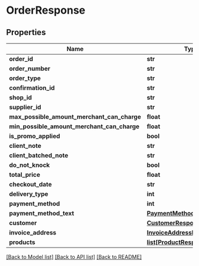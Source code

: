 # OrderResponse

## Properties
Name | Type | Description | Notes
------------ | ------------- | ------------- | -------------
**order_id** | **str** |  | [optional] 
**order_number** | **str** |  | [optional] 
**order_type** | **str** |  | [optional] 
**confirmation_id** | **str** |  | [optional] 
**shop_id** | **str** |  | [optional] 
**supplier_id** | **str** |  | [optional] 
**max_possible_amount_merchant_can_charge** | **float** |  | [optional] 
**min_possible_amount_merchant_can_charge** | **float** |  | [optional] 
**is_promo_applied** | **bool** |  | [optional] 
**client_note** | **str** |  | [optional] 
**client_batched_note** | **str** |  | [optional] 
**do_not_knock** | **bool** |  | [optional] 
**total_price** | **float** |  | [optional] 
**checkout_date** | **str** |  | [optional] 
**delivery_type** | **int** |  | [optional] 
**payment_method** | **int** |  | [optional] 
**payment_method_text** | [**PaymentMethodTextResponse**](PaymentMethodTextResponse.md) |  | [optional] 
**customer** | [**CustomerResponse**](CustomerResponse.md) |  | [optional] 
**invoice_address** | [**InvoiceAddressResponse**](InvoiceAddressResponse.md) |  | [optional] 
**products** | [**list[ProductResponse]**](ProductResponse.md) |  | [optional] 

[[Back to Model list]](../README.md#documentation-for-models) [[Back to API list]](../README.md#documentation-for-api-endpoints) [[Back to README]](../README.md)

